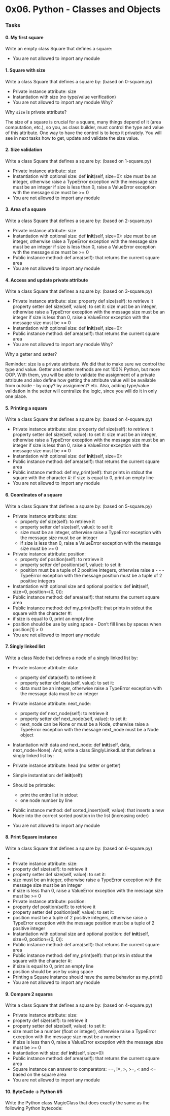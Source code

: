 # 0x06. Python - Classes and Objects

### Tasks

#### 0. My first square

Write an empty class Square that defines a square:

- You are not allowed to import any module

#### 1. Square with size

Write a class Square that defines a square by: (based on 0-square.py)

- Private instance attribute: size
- Instantiation with size (no type/value verification)
- You are not allowed to import any module
  Why?

Why `size` is private attribute?

The size of a square is crucial for a square, many things depend of it (area computation, etc.), so you, as class builder, must control the type and value of this attribute. One way to have the control is to keep it privately. You will see in next tasks how to get, update and validate the size value.

#### 2. Size validation

Write a class Square that defines a square by: (based on 1-square.py)

- Private instance attribute: size
- Instantiation with optional size: def **init**(self, size=0):
  size must be an integer, otherwise raise a TypeError exception with the message size must be an integer
  if size is less than 0, raise a ValueError exception with the message size must be >= 0
- You are not allowed to import any module

#### 3. Area of a square

Write a class Square that defines a square by: (based on 2-square.py)

- Private instance attribute: size
- Instantiation with optional size: def **init**(self, size=0):
  size must be an integer, otherwise raise a TypeError exception with the message size must be an integer
  if size is less than 0, raise a ValueError exception with the message size must be >= 0
- Public instance method: def area(self): that returns the current square area
- You are not allowed to import any module

#### 4. Access and update private attribute

Write a class Square that defines a square by: (based on 3-square.py)

- Private instance attribute: size:
  property def size(self): to retrieve it
  property setter def size(self, value): to set it:
  size must be an integer, otherwise raise a TypeError exception with the message size must be an integer
  if size is less than 0, raise a ValueError exception with the message size must be >= 0
- Instantiation with optional size: def **init**(self, size=0):
- Public instance method: def area(self): that returns the current square area
- You are not allowed to import any module
  Why?

Why a getter and setter?

Reminder: size is a private attribute. We did that to make sure we control the type and value. Getter and setter methods are not 100% Python, but more OOP. With them, you will be able to validate the assignment of a private attribute and also define how getting the attribute value will be available from outside - by copy? by assignment? etc. Also, adding type/value validation in the setter will centralize the logic, since you will do it in only one place.

#### 5. Printing a square

Write a class Square that defines a square by: (based on 4-square.py)

- Private instance attribute: size:
  property def size(self): to retrieve it
  property setter def size(self, value): to set it:
  size must be an integer, otherwise raise a TypeError exception with the message size must be an integer
  if size is less than 0, raise a ValueError exception with the message size must be >= 0
- Instantiation with optional size: def **init**(self, size=0):
- Public instance method: def area(self): that returns the current square area
- Public instance method: def my_print(self): that prints in stdout the square with the character #:
  if size is equal to 0, print an empty line
- You are not allowed to import any module

#### 6. Coordinates of a square

Write a class Square that defines a square by: (based on 5-square.py)

- Private instance attribute: size:
  - property def size(self): to retrieve it
  - property setter def size(self, value): to set it:
  - size must be an integer, otherwise raise a TypeError exception with the message size must be an integer
  - if size is less than 0, raise a ValueError exception with the message size must be >= 0
- Private instance attribute: position:
  - property def position(self): to retrieve it
  - property setter def position(self, value): to set it:
  - position must be a tuple of 2 positive integers, otherwise raise a - - - TypeError exception with the message position must be a tuple of 2 positive integers
- Instantiation with optional size and optional position: def **init**(self, size=0, position=(0, 0)):
- Public instance method: def area(self): that returns the current square area
- Public instance method: def my_print(self): that prints in stdout the square with the character #:
- if size is equal to 0, print an empty line
- position should be use by using space - Don’t fill lines by spaces when position[1] > 0
- You are not allowed to import any module

#### 7. Singly linked list

Write a class Node that defines a node of a singly linked list by:

- Private instance attribute: data:
  - property def data(self): to retrieve it
  - property setter def data(self, value): to set it:
  - data must be an integer, otherwise raise a TypeError exception with the message data must be an integer
- Private instance attribute: next_node:
  - property def next_node(self): to retrieve it
  - property setter def next_node(self, value): to set it:
  - next_node can be None or must be a Node, otherwise raise a TypeError exception with the message next_node must be a Node object
- Instantiation with data and next_node: def **init**(self, data, next_node=None):
  And, write a class SinglyLinkedList that defines a singly linked list by:

- Private instance attribute: head (no setter or getter)
- Simple instantiation: def **init**(self):
- Should be printable:
  - print the entire list in stdout
  - one node number by line
- Public instance method: def sorted_insert(self, value): that inserts a new Node into the correct sorted position in the list (increasing order)
- You are not allowed to import any module

#### 8. Print Square instance

Write a class Square that defines a square by: (based on 6-square.py)

-
- Private instance attribute: size:
- property def size(self): to retrieve it
- property setter def size(self, value): to set it:
- size must be an integer, otherwise raise a TypeError exception with the message size must be an integer
- if size is less than 0, raise a ValueError exception with the message size must be >= 0
- Private instance attribute: position:
- property def position(self): to retrieve it
- property setter def position(self, value): to set it:
- position must be a tuple of 2 positive integers, otherwise raise a TypeError exception with the message position must be a tuple of 2 positive integer
- Instantiation with optional size and optional position: def **init**(self, size=0, position=(0, 0)):
- Public instance method: def area(self): that returns the current square area
- Public instance method: def my_print(self): that prints in stdout the square with the character #:
- if size is equal to 0, print an empty line
- position should be use by using space
- Printing a Square instance should have the same behavior as my_print()
- You are not allowed to import any module

#### 9. Compare 2 squares

Write a class Square that defines a square by: (based on 4-square.py)

- Private instance attribute: size:
- property def size(self): to retrieve it
- property setter def size(self, value): to set it:
- size must be a number (float or integer), otherwise raise a TypeError exception with the message size must be a number
- if size is less than 0, raise a ValueError exception with the message size must be >= 0
- Instantiation with size: def **init**(self, size=0):
- Public instance method: def area(self): that returns the current square area
- Square instance can answer to comparators: ==, !=, >, >=, < and <= based on the square area
- You are not allowed to import any module

#### 10. ByteCode -> Python #5

Write the Python class MagicClass that does exactly the same as the following Python bytecode:
